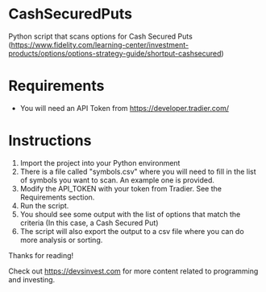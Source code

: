 # CashSecuredPuts
Python script that scans options for Cash Secured Puts (https://www.fidelity.com/learning-center/investment-products/options/options-strategy-guide/shortput-cashsecured)

# Requirements
- You will need an API Token from https://developer.tradier.com/

# Instructions
1. Import the project into your Python environment
2. There is a file called "symbols.csv" where you will need to fill in the list of symbols you want to scan. An example one is provided.
3. Modify the API_TOKEN with your token from Tradier. See the Requirements section.
4. Run the script.
5. You should see some output with the list of options that match the criteria (In this case, a Cash Secured Put)
6. The script will also export the output to a csv file where you can do more analysis or sorting.

Thanks for reading!

Check out https://devsinvest.com for more content related to programming and investing.
